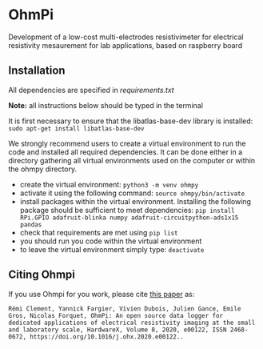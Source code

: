 # OhmPi

Development of a low-cost multi-electrodes resistivimeter  for electrical resistivity mesaurement for lab applications, based on raspberry board

## Installation

All dependencies are specified in *requirements.txt*

**Note:** all instructions below should be typed in the terminal

It is first necessary to ensure that the libatlas-base-dev library is installed:
`sudo apt-get install libatlas-base-dev`

We strongly recommend users to create a virtual environment to run the code and installed all required dependencies. It can be done either in a directory gathering all virtual environments used on the computer or within the ohmpy directory.
*  create the virtual environment:
   `python3 -m venv ohmpy`
*  activate it using the following command:
   `source ohmpy/bin/activate`
*  install packages within the virtual environment. Installing the following package should be sufficient to meet dependencies:
`pip install RPi.GPIO adafruit-blinka numpy adafruit-circuitpython-ads1x15 pandas`
*  check that requirements are met using `pip list`
*  you should run you code within the virtual environment
*  to leave the virtual environment simply type: `deactivate`

## Citing Ohmpi

If you use Ohmpi for you work, please cite [this paper](https://www.sciencedirect.com/science/article/pii/S2468067220300316) as:

    Rémi Clement, Yannick Fargier, Vivien Dubois, Julien Gance, Emile Gros, Nicolas Forquet, OhmPi: An open source data logger for 
    dedicated applications of electrical resistivity imaging at the small and laboratory scale, HardwareX, Volume 8, 2020, e00122, ISSN 2468-0672, https://doi.org/10.1016/j.ohx.2020.e00122..

